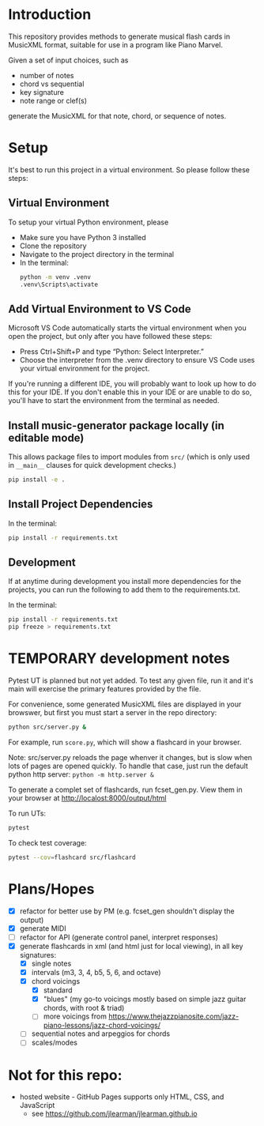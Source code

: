 # Introduction
This repository provides methods to generate musical flash cards in MusicXML format, suitable for use in a program like Piano Marvel.

Given a set of input choices, such as
- number of notes
- chord vs sequential
- key signature
- note range or clef(s)

generate the MusicXML for that note, chord, or sequence of notes.

# Setup
It's best to run this project in a virtual environment. So please follow these steps:

## Virtual Environment
To setup your virtual Python environment, please
- Make sure you have Python 3 installed
- Clone the repository
- Navigate to the project directory in the terminal
- In the terminal:
    ```bash
    python -m venv .venv
    .venv\Scripts\activate
    ```

## Add Virtual Environment to VS Code
Microsoft VS Code automatically starts the virtual environment when you open the project, but only after you have followed these steps: 
- Press Ctrl+Shift+P and type “Python: Select Interpreter.”
- Choose the interpreter from the .venv directory to ensure VS Code uses your virtual environment for the project.

If you're running a different IDE, you will probably want to look up how to do this for your IDE. If you don't enable this in your IDE or are unable to do so, you'll have to start the environment from the terminal as needed.

## Install music-generator package locally (in editable mode)

This allows package files to import modules from `src/` (which is only used in `__main__` clauses
for quick development checks.)

```bash
pip install -e .
```

## Install Project Dependencies
In the terminal:
```bash
pip install -r requirements.txt
```

## Development
If at anytime during development you install more dependencies for the projects, you can run the following to add them to the requirements.txt.

In the terminal:
```bash
pip install -r requirements.txt
pip freeze > requirements.txt
```

# TEMPORARY development notes

Pytest UT is planned but not yet added.  To test any given file, run it and it's main will exercise the primary features provided by the file.

For convenience, some generated MusicXML files are displayed in your browswer, but first you must start a server in the repo directory:
```bash
python src/server.py &
```
For example, run `score.py`, which will show a flashcard in your browser.

Note: src/server.py reloads the page whenver it changes, but is slow when lots of pages are opened quickly.
To handle that case, just run the default python http server:
`python -m http.server &`

To generate a complet set of flashcards, run fcset_gen.py.  View them in your browser at
[http://localost:8000/output/html](http://localhost:8000/output/html)

To run UTs:
```bash
pytest
```

To check test coverage:
```bash
pytest --cov=flashcard src/flashcard
```

# Plans/Hopes

- [x] refactor for better use by PM (e.g. fcset_gen shouldn't display the output)
- [x] generate MIDI
- [ ] refactor for API (generate control panel, interpret responses)
- [x] generate flashcards in xml (and html just for local viewing), in all key signatures:
  - [x] single notes
  - [x] intervals (m3, 3, 4, b5, 5, 6, and octave)
  - [x] chord voicings
    - [x] standard
    - [x] "blues" (my go-to voicings mostly based on simple jazz guitar chords, with root & triad)
    - [ ] more voicings from https://www.thejazzpianosite.com/jazz-piano-lessons/jazz-chord-voicings/
  - [ ] sequential notes and arpeggios for chords
  - [ ] scales/modes

# Not for this repo:
- hosted website - GitHub Pages supports only HTML, CSS, and JavaScript
  - see https://github.com/jlearman/jlearman.github.io
